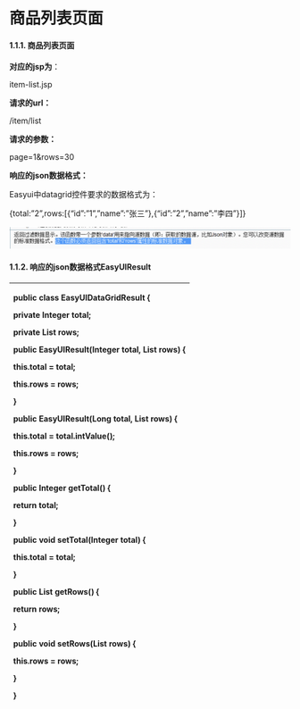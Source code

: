 # 商品列表页面

#### 1.1.1.                  商品列表页面

**对应的jsp为**：

item-list.jsp

**请求的url：**

/item/list

**请求的参数：**

page=1&rows=30

**响应的json数据格式：**

Easyui中datagrid控件要求的数据格式为：

{total:”2”,rows:\[{“id”:”1”,”name”:”张三”},{“id”:”2”,”name”:”李四”}\]}

![](../../../.gitbook/assets/image%20%28219%29.png)

#### 1.1.2.                  响应的json数据格式EasyUIResult

<table>
  <thead>
    <tr>
      <th style="text-align:left">
        <p><b>public</b>  <b>class</b> EasyUIDataGridResult {</p>
        <p> <b>private</b> Integer total;</p>
        <p> <b>private</b> List
          <?>rows;</p>
        <p> <b>public</b> EasyUIResult(Integer total, List
          <?>rows) {</p>
        <p> <b>this</b>.total = total;</p>
        <p> <b>this</b>.rows = rows;</p>
        <p>}</p>
        <p> <b>public</b> EasyUIResult(Long total, List
          <?>rows) {</p>
        <p> <b>this</b>.total = total.intValue();</p>
        <p> <b>this</b>.rows = rows;</p>
        <p>}</p>
        <p> <b>public</b> Integer getTotal() {</p>
        <p> <b>return</b> total;</p>
        <p>}</p>
        <p> <b>public</b>  <b>void</b> setTotal(Integer total) {</p>
        <p> <b>this</b>.total = total;</p>
        <p>}</p>
        <p> <b>public</b> List
          <?>getRows() {</p>
        <p> <b>return</b> rows;</p>
        <p>}</p>
        <p> <b>public</b>  <b>void</b> setRows(List
          <?>rows) {</p>
        <p> <b>this</b>.rows = rows;</p>
        <p>}</p>
        <p>}</p>
      </th>
    </tr>
  </thead>
  <tbody></tbody>
</table>